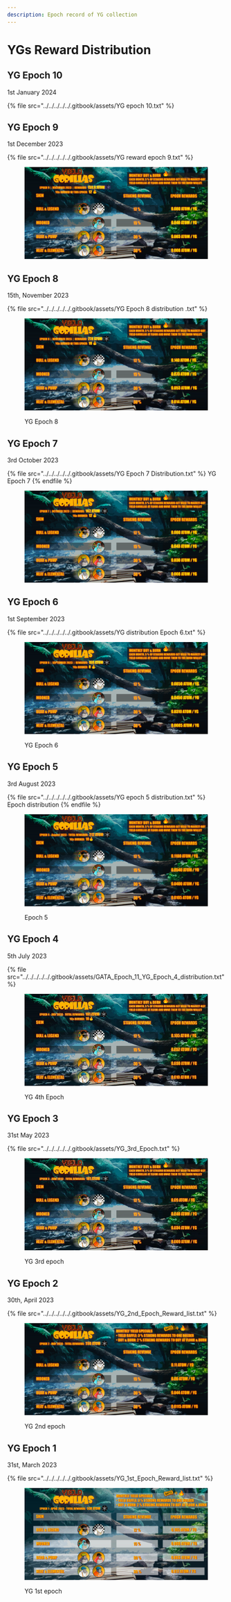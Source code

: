 ```yaml
---
description: Epoch record of YG collection
---
```


# YGs Reward Distribution

## YG Epoch 10

1st January 2024

{% file src="../../../../../.gitbook/assets/YG epoch 10.txt" %}

## YG Epoch 9

1st December 2023

{% file src="../../../../../.gitbook/assets/YG reward epoch 9.txt" %}

<figure><img src="../../../../../.gitbook/assets/gata-yg-rewards-2023-12-epoch-9.jpg" alt=""><figcaption></figcaption></figure>

## YG Epoch 8

15th, November 2023

{% file src="../../../../../.gitbook/assets/YG Epoch 8 distribution .txt" %}

<figure><img src="../../../../../.gitbook/assets/gata-yg-rewards-2023-11-epoch-8.jpg" alt=""><figcaption><p>YG Epoch 8</p></figcaption></figure>

## YG Epoch 7

3rd October 2023

{% file src="../../../../../.gitbook/assets/YG Epoch 7 Distribution.txt" %}
YG Epoch 7
{% endfile %}

<figure><img src="../../../../../.gitbook/assets/gata-yg-rewards-2023-10-epoch-7.jpg" alt=""><figcaption></figcaption></figure>

## YG Epoch 6

1st September 2023

{% file src="../../../../../.gitbook/assets/YG distribution Epoch 6.txt" %}

<figure><img src="../../../../../.gitbook/assets/gata-yg-rewards-2023-09-epoch-6.jpg" alt=""><figcaption><p>YG Epoch 6</p></figcaption></figure>

## YG Epoch 5

3rd August 2023

{% file src="../../../../../.gitbook/assets/YG epoch 5 distribution.txt" %}
Epoch distribution&#x20;
{% endfile %}

<figure><img src="../../../../../.gitbook/assets/gata-yg-rewards-2023-08-epoch-5.jpg" alt=""><figcaption><p>Epoch 5</p></figcaption></figure>

## YG Epoch 4

5th July 2023

{% file src="../../../../../.gitbook/assets/GATA_Epoch_11_YG_Epoch_4_distribution.txt" %}

<figure><img src="../../../../../.gitbook/assets/0_-dCY079V42Qb1B0sjjjjjjjjj.webp" alt=""><figcaption><p>YG 4th Epoch</p></figcaption></figure>

## YG Epoch 3

31st May 2023

{% file src="../../../../../.gitbook/assets/YG_3rd_Epoch.txt" %}

<figure><img src="../../../../../.gitbook/assets/0_Gms7s9gwl2Evkaqn.webp" alt=""><figcaption><p>YG 3rd epoch</p></figcaption></figure>

## YG Epoch 2

30th, April 2023

{% file src="../../../../../.gitbook/assets/YG_2nd_Epoch_Reward_list.txt" %}

<figure><img src="../../../../../.gitbook/assets/gata-yg-rewards-2023-05-epoch-2.png" alt=""><figcaption><p>YG 2nd epoch</p></figcaption></figure>

## YG Epoch 1

31st, March 2023

{% file src="../../../../../.gitbook/assets/YG_1st_Epoch_Reward_list.txt" %}

<figure><img src="../../../../../.gitbook/assets/gata-yg-rewards-2023-04-epoch-1.png" alt=""><figcaption><p>YG 1st epoch</p></figcaption></figure>
